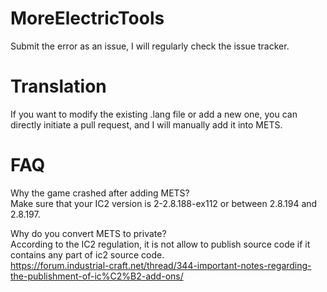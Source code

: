 # MoreElectricTools
Submit the error as an issue, I will regularly check the issue tracker.

# Translation
If you want to modify the existing .lang file or add a new one, you can directly initiate a pull request, and I will manually add it into METS.

# FAQ
Why the game crashed after adding METS?  
Make sure that your IC2 version is 2-2.8.188-ex112 or between 2.8.194 and 2.8.197.  

Why do you convert METS to private?  
According to the IC2 regulation, it is not allow to publish source code if it contains any part of ic2 source code.  
https://forum.industrial-craft.net/thread/344-important-notes-regarding-the-publishment-of-ic%C2%B2-add-ons/



